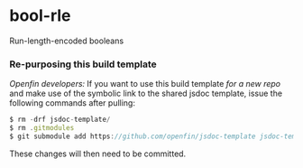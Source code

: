 # bool-rle
Run-length-encoded booleans


### Re-purposing this build template

_Openfin developers:_
If you want to use this build template _for a new repo_
and make use of the symbolic link to the shared jsdoc
template, issue the following commands after pulling:

```javascript
$ rm -drf jsdoc-template/
$ rm .gitmodules
$ git submodule add https://github.com/openfin/jsdoc-template jsdoc-template
 ```
 
 These changes will then need to be committed.
 
